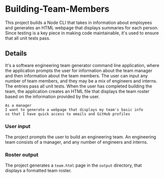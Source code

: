 # Building-Team-Members

This project builds a Node CLI that takes in information about employees and generates an HTML webpage 
that displays summaries for each person. Since testing is a key piece in making code maintainable, 
it's used to ensure that all unit tests pass.


## Details

It's a software engineering team generator command line application, where the application
prompts the user for information about the team manager and then information about the team members. 
The user can input any number of team members, and they may be a mix of engineers and interns. 
The entries pass all unit tests. When the user has completed building the team, the application creates an HTML 
file that displays the team roster based on the information provided by the user. 

```
As a manager
I want to generate a webpage that displays my team's basic info
so that I have quick access to emails and GitHub profiles
```

### User input

The project prompts the user to build an engineering team. An engineering
team consists of a manager, and any number of engineers and interns.

### Roster output

The project generates a `team.html` page in the `output` directory, that displays
a formatted team roster. 
